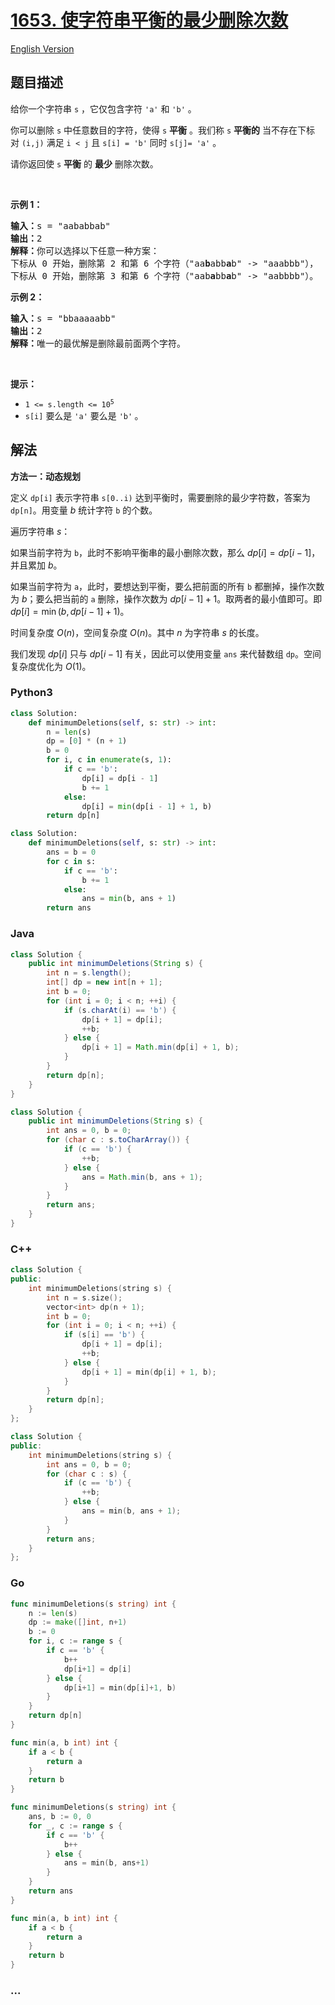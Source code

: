 # [1653. 使字符串平衡的最少删除次数](https://leetcode.cn/problems/minimum-deletions-to-make-string-balanced)

[English Version](/solution/1600-1699/1653.Minimum%20Deletions%20to%20Make%20String%20Balanced/README_EN.md)

## 题目描述

<!-- 这里写题目描述 -->

<p>给你一个字符串 <code>s</code> ，它仅包含字符 <code>'a'</code> 和 <code>'b'</code>​​​​ 。</p>

<p>你可以删除 <code>s</code> 中任意数目的字符，使得 <code>s</code> <strong>平衡</strong> 。我们称 <code>s</code> <strong>平衡的</strong> 当不存在下标对 <code>(i,j)</code> 满足 <code>i < j</code> 且 <code>s[i] = 'b'</code> 同时 <code>s[j]= 'a'</code> 。</p>

<p>请你返回使 <code>s</code> <strong>平衡</strong> 的 <strong>最少</strong> 删除次数。</p>

<p> </p>

<p><strong>示例 1：</strong></p>

<pre>
<b>输入：</b>s = "aababbab"
<b>输出：</b>2
<b>解释：</b>你可以选择以下任意一种方案：
下标从 0 开始，删除第 2 和第 6 个字符（"aa<strong>b</strong>abb<strong>a</strong>b" -> "aaabbb"），
下标从 0 开始，删除第 3 和第 6 个字符（"aab<strong>a</strong>bb<strong>a</strong>b" -> "aabbbb"）。
</pre>

<p><strong>示例 2：</strong></p>

<pre>
<b>输入：</b>s = "bbaaaaabb"
<b>输出：</b>2
<b>解释：</b>唯一的最优解是删除最前面两个字符。
</pre>

<p> </p>

<p><strong>提示：</strong></p>

<ul>
	<li><code>1 <= s.length <= 10<sup>5</sup></code></li>
	<li><code>s[i]</code> 要么是 <code>'a'</code> 要么是 <code>'b'</code>​<strong> </strong>。​</li>
</ul>

## 解法

<!-- 这里可写通用的实现逻辑 -->

**方法一：动态规划**

定义 `dp[i]` 表示字符串 `s[0..i)` 达到平衡时，需要删除的最少字符数，答案为 `dp[n]`。用变量 $b$ 统计字符 `b` 的个数。

遍历字符串 $s$：

如果当前字符为 `b`，此时不影响平衡串的最小删除次数，那么 $dp[i]=dp[i-1]$，并且累加 $b$。

如果当前字符为 `a`，此时，要想达到平衡，要么把前面的所有 `b` 都删掉，操作次数为 $b$；要么把当前的 `a` 删除，操作次数为 $dp[i-1]+1$。取两者的最小值即可。即 $dp[i]=\min(b,dp[i-1]+1)$。

时间复杂度 $O(n)$，空间复杂度 $O(n)$。其中 $n$ 为字符串 $s$ 的长度。

我们发现 $dp[i]$ 只与 $dp[i-1]$ 有关，因此可以使用变量 `ans` 来代替数组 `dp`。空间复杂度优化为 $O(1)$。

<!-- tabs:start -->

### **Python3**

<!-- 这里可写当前语言的特殊实现逻辑 -->

```python
class Solution:
    def minimumDeletions(self, s: str) -> int:
        n = len(s)
        dp = [0] * (n + 1)
        b = 0
        for i, c in enumerate(s, 1):
            if c == 'b':
                dp[i] = dp[i - 1]
                b += 1
            else:
                dp[i] = min(dp[i - 1] + 1, b)
        return dp[n]
```

```python
class Solution:
    def minimumDeletions(self, s: str) -> int:
        ans = b = 0
        for c in s:
            if c == 'b':
                b += 1
            else:
                ans = min(b, ans + 1)
        return ans
```

### **Java**

<!-- 这里可写当前语言的特殊实现逻辑 -->

```java
class Solution {
    public int minimumDeletions(String s) {
        int n = s.length();
        int[] dp = new int[n + 1];
        int b = 0;
        for (int i = 0; i < n; ++i) {
            if (s.charAt(i) == 'b') {
                dp[i + 1] = dp[i];
                ++b;
            } else {
                dp[i + 1] = Math.min(dp[i] + 1, b);
            }
        }
        return dp[n];
    }
}
```

```java
class Solution {
    public int minimumDeletions(String s) {
        int ans = 0, b = 0;
        for (char c : s.toCharArray()) {
            if (c == 'b') {
                ++b;
            } else {
                ans = Math.min(b, ans + 1);
            }
        }
        return ans;
    }
}
```

### **C++**

```cpp
class Solution {
public:
    int minimumDeletions(string s) {
        int n = s.size();
        vector<int> dp(n + 1);
        int b = 0;
        for (int i = 0; i < n; ++i) {
            if (s[i] == 'b') {
                dp[i + 1] = dp[i];
                ++b;
            } else {
                dp[i + 1] = min(dp[i] + 1, b);
            }
        }
        return dp[n];
    }
};
```

```cpp
class Solution {
public:
    int minimumDeletions(string s) {
        int ans = 0, b = 0;
        for (char c : s) {
            if (c == 'b') {
                ++b;
            } else {
                ans = min(b, ans + 1);
            }
        }
        return ans;
    }
};
```

### **Go**

```go
func minimumDeletions(s string) int {
	n := len(s)
	dp := make([]int, n+1)
	b := 0
	for i, c := range s {
		if c == 'b' {
			b++
			dp[i+1] = dp[i]
		} else {
			dp[i+1] = min(dp[i]+1, b)
		}
	}
	return dp[n]
}

func min(a, b int) int {
	if a < b {
		return a
	}
	return b
}
```

```go
func minimumDeletions(s string) int {
	ans, b := 0, 0
	for _, c := range s {
		if c == 'b' {
			b++
		} else {
			ans = min(b, ans+1)
		}
	}
	return ans
}

func min(a, b int) int {
	if a < b {
		return a
	}
	return b
}
```

### **...**

```

```

<!-- tabs:end -->
